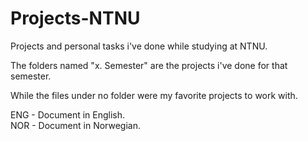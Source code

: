 # Projects-NTNU
Projects and personal tasks i've done while studying at NTNU.

The folders named "x. Semester" are the projects i've done for that semester.

While the files under no folder were my favorite projects to work with.

ENG - Document in English. ‎‎‎‎‎‎‎‎‎‎‎‎‎‎‎‎‎                                                             
NOR - Document in Norwegian.

